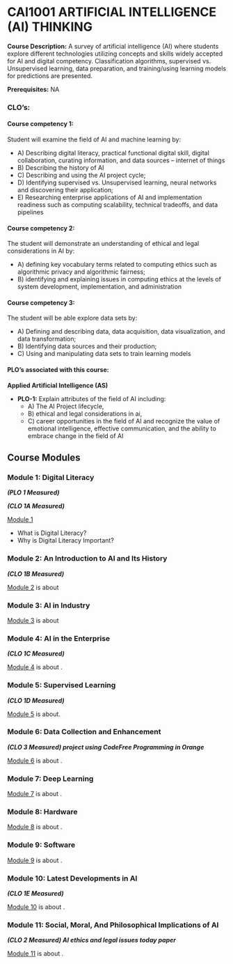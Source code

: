 # CAI1001  **ARTIFICIAL INTELLIGENCE (AI) THINKING**

**Course Description:** A survey of artificial intelligence (AI) where students explore different technologies utilizing concepts and skills widely accepted for AI and digital competency. Classification algorithms, supervised vs. Unsupervised learning, data preparation, and training/using learning models for predictions are presented. 

**Prerequisites:** NA

### **CLO’s:**

#### **Course competency 1:** 

Student will examine the field of AI and machine learning by: 
 * A) Describing digital literacy, practical functional digital skill, digital collaboration, curating information, and data sources – internet of things 
 * B) Describing the history of AI 
 * C) Describing and using the AI project cycle; 
 * D) Identifying supervised vs. Unsupervised learning, neural networks and discovering their application; 
 * E) Researching enterprise applications of AI and implementation readiness such as computing scalability, technical tradeoffs, and data pipelines
 
 #### **Course competency 2:**
   
The student will demonstrate an understanding of ethical and legal considerations in AI by: 

 * A) defining key vocabulary terms related to computing ethics such as algorithmic privacy and algorithmic fairness; 
 * B) identifying and explaining issues in computing ethics at the levels of system development, implementation, and administration
 
 #### **Course competency 3:**
 
The student will be able explore data sets by: 

 * A) Defining and describing data, data acquisition, data visualization, and data transformation; 
 * B) Identifying data sources and their production; 
 * C) Using and manipulating data sets to train learning models

#### PLO’s associated with this course:

 **Applied Artificial Intelligence (AS)**
 
* **PLO-1:** Explain attributes of the field of AI including:
   * A) The AI Project lifecycle,
   * B) ethical and legal considerations in ai,
   * C) career opportunities in the field of AI and recognize the value of emotional intelligence, effective communication, and the ability to embrace change in the field of AI

## Course Modules

### Module 1: Digital Literacy 

***(PLO 1 Measured)***

***(CLO 1A Measured)***

[Module 1](./Module_1/README.md) 
* What is Digital Literacy?
* Why is Digital Literacy Important?

### Module 2: An Introduction to AI and Its History 
***(CLO 1B Measured)***

[Module 2](./Module_2/README.md) is about 


### Module 3: AI in Industry
[Module 3](./Module_3/README.md) is about
 

### Module 4: AI in the Enterprise 
***(CLO 1C Measured)***

[Module 4](./Module_4/README.md) is about .

### Module 5: Supervised Learning  
***(CLO 1D Measured)***

[Module 5](./Module_5/README.md) is about.

### Module 6: Data Collection and Enhancement 
***(CLO 3 Measured) project using CodeFree Programming in Orange***

[Module 6](./Module_6/README.md) is about .

### Module 7: Deep Learning 
[Module 7](./Module_7/README.md) is about .

### Module 8: Hardware
[Module 8](./Module_8/README.md) is about .

### Module 9: Software
[Module 9](./Module_9/README.md) is about .

### Module 10: Latest Developments in AI 
***(CLO 1E Measured)***

[Module 10](./Module_10/README.md) is about .

### Module 11: Social, Moral, And Philosophical Implications of AI 
***(CLO 2 Measured) AI ethics and legal issues today paper***

[Module 11](./Module_11/README.md) is about .


